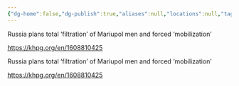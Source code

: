 ```yaml
---
{"dg-home":false,"dg-publish":true,"aliases":null,"locations":null,"tag":null,"date":null,"title":"Russia plans total ‘filtration’ of Mariupol men and forced ‘mobilization’","permalink":"/russia-plans-total-filtration-of-mariupol-men-and-forced-mobilization/","dgHomeLink":true,"dgPassFrontmatter":true}
---
```



Russia plans total ‘filtration’ of Mariupol men and forced ‘mobilization’

https://khpg.org/en/1608810425

Russia plans total ‘filtration’ of Mariupol men and forced ‘mobilization’

 

 https://khpg.org/en/1608810425
